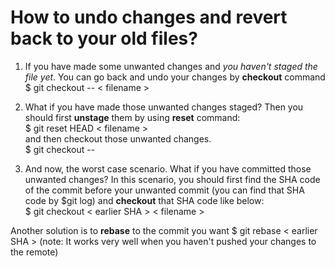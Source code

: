 # How to undo changes and revert back to your old files?

1. If you have made some unwanted changes and _you haven't staged the file yet_. You can go back and undo your changes by **checkout** command\
$ git checkout -- < filename >

2. What if you have made those unwanted changes staged? Then you should first **unstage** them by using **reset** command:\
$ git reset HEAD < filename >\
and then checkout those unwanted changes.\
$ git checkout -- <filename>

3. And now, the worst case scenario. What if you have committed those unwanted changes? In this scenario, you should first find the SHA code of the commit before your unwanted commit (you can find that SHA code by $git log) and **checkout** that SHA code like below:\
$ git checkout < earlier SHA > < filename >

Another solution is to **rebase** to the commit you want
$ git rebase < earlier SHA >
(note: It works very well when you haven't pushed your changes to the remote)




